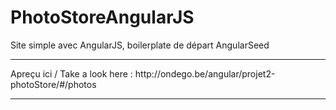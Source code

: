 # PhotoStoreAngularJS
Site simple avec AngularJS, boilerplate de départ AngularSeed
<hr>
Apreçu ici / Take a look here :
http://ondego.be/angular/projet2-photoStore/#/photos
<hr>
